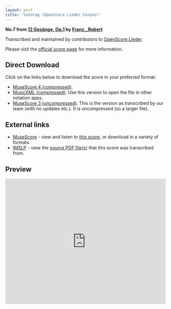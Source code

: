 ```yaml
---
layout: post
title: 'Sonntag (OpenScore Lieder Corpus)'
---
```


__No.7 from [12 Gesänge, Op.1](https://fourscoreandmore.org/openscore/lieder/Franz%2C_Robert/12_Ges%C3%A4nge%2C_Op.1/) by [Franz,_Robert](https://fourscoreandmore.org/openscore/lieder/Franz%2C_Robert)__

Transcribed and maintained by contributors to [OpenScore Lieder].

Please visit the [official score page] for more information.

[official score page]: https://musescore.com/openscore-lieder-corpus/scores/5799023
[OpenScore Lieder]: https://musescore.com/openscore-lieder-corpus

## Direct Download

Click on the links below to download the score in your preferred format:
- [MuseScore 4 (compressed)](https://fourscoreandmore.org/openscore/lieder/Franz%2C_Robert/12_Ges%C3%A4nge%2C_Op.1/07_Sonntag.mscz).
- [MusicXML (compressed)](https://fourscoreandmore.org/openscore/lieder/Franz%2C_Robert/12_Ges%C3%A4nge%2C_Op.1/07_Sonntag.mxl). Use this version to open the file in other notation apps.
- [MuseScore 3 (uncompressed)](https://raw.githubusercontent.com/OpenScore/Lieder/refs/heads/main/scores/Franz%2C_Robert/12_Ges%C3%A4nge%2C_Op.1/07_Sonntag/lc5799023.mscx). This is the version as transcribed by our team (with no updates etc.). It is uncompressed (so a larger file).

## External links

- [MuseScore] - view and listen to [this score][MuseScore], or download in a variety of formats.
- [IMSLP] - view the [source PDF file(s)][IMSLP] that this score was transcribed from.

[MuseScore]: https://musescore.com/score/5799023
[IMSLP]: https://imslp.org/wiki/Special:ReverseLookup/89797

## Preview

<iframe width="100%" height="394" src="https://musescore.com/openscore-lieder-corpus/scores/5799023/embed" frameborder="0" allowfullscreen allow="autoplay; fullscreen"></iframe>
